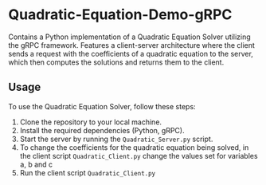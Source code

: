 # Quadratic-Equation-Demo-gRPC

Contains a Python implementation of a Quadratic Equation Solver utilizing the gRPC framework. 
Features a client-server architecture where the client sends a request with the coefficients of a quadratic equation to the server, which then computes the solutions and returns them to the client.

## Usage

To use the Quadratic Equation Solver, follow these steps:

1. Clone the repository to your local machine.
2. Install the required dependencies (Python, gRPC).
3. Start the server by running the `Quadratic_Server.py` script.
4. To change the coefficients for the quadratic equation being solved, in the client script `Quadratic_Client.py` change the values set for variables a, b and c
5. Run the client script `Quadratic_Client.py`

